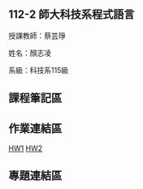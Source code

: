 ## 112-2 師大科技系程式語言

授課教師：蔡芸琤

姓名：顏志凌

系級：科技系115級

## 課程筆記區
## 作業連結區
[HW1](https://github.com/Chihlingna/PL/blob/main/HW1.py)
[HW2](https://github.com/Chihlingna/PL/blob/main/HW2/HW2.py)
## 專題連結區
 
